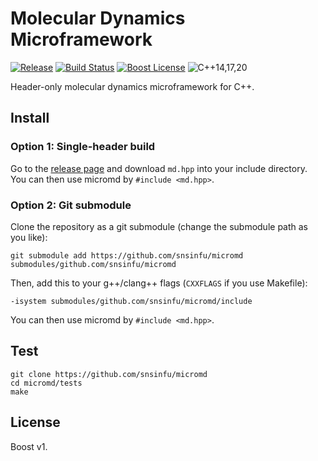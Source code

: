 # Molecular Dynamics Microframework

[![Release][release-badge]][release-url]
[![Build Status][build-badge]][build-url]
[![Boost License][license-badge]][license-url]
![C++14,17,20][cxx-badge]

Header-only molecular dynamics microframework for C++.

[cxx-badge]: https://img.shields.io/badge/C%2B%2B-14%2F17%2F2a-orange.svg
[license-badge]: https://img.shields.io/badge/license-Boost-blue.svg
[license-url]: https://github.com/snsinfu/micromd/blob/master/LICENSE.txt
[build-badge]: https://github.com/snsinfu/micromd/workflows/test/badge.svg
[build-url]: https://github.com/snsinfu/micromd/actions?query=workflow%3Atest
[release-badge]: https://img.shields.io/github/release/snsinfu/micromd.svg
[release-url]: https://github.com/snsinfu/micromd/releases

## Install

### Option 1: Single-header build

Go to the [release page][release-url] and download `md.hpp` into your include
directory. You can then use micromd by `#include <md.hpp>`.

### Option 2: Git submodule

Clone the repository as a git submodule (change the submodule path as you like):

```
git submodule add https://github.com/snsinfu/micromd submodules/github.com/snsinfu/micromd
```

Then, add this to your g++/clang++ flags (`CXXFLAGS` if you use Makefile):

```
-isystem submodules/github.com/snsinfu/micromd/include
```

You can then use micromd by `#include <md.hpp>`.

## Test

```console
git clone https://github.com/snsinfu/micromd
cd micromd/tests
make
```

## License

Boost v1.
